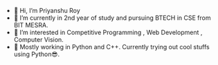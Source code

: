 - 👋 Hi, I’m Priyanshu Roy
- 🌱 I’m currently in 2nd year of study and pursuing BTECH in CSE from BIT MESRA.
- 👀 I’m interested in Competitive Programming , Web Development , Computer Vision.
- 👀 Mostly working in Python and C++. Currently trying out cool stuffs using Python😎.

<!---
roypr0369/roypr0369 is a ✨ special ✨ repository because its `README.md` (this file) appears on your GitHub profile.
You can click the Preview link to take a look at your changes.
--->
